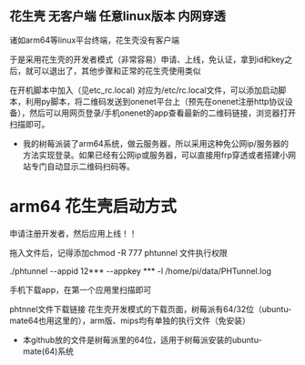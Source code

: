 ## 花生壳 无客户端 任意linux版本 内网穿透

诸如arm64等linux平台终端，花生壳没有客户端

于是采用花生壳的开发者模式（非常容易）申请、上线，免认证，拿到id和key之后，就可以退出了，其他步骤和正常的花生壳使用类似

在开机脚本中加入（见etc_rc.local) 对应为/etc/rc.local文件，可以添加启动脚本，利用py脚本，将二维码发送到onenet平台上（预先在onenet注册http协议设备），然后可以用网页登录/手机onenet的app查看最新的二维码链接，浏览器打开扫描即可。

- 我的树莓派装了arm64系统，做云服务器，所以采用这种免公网ip/服务器的方法实现登录。如果已经有公网ip或服务器，可以直接用frp穿透或者搭建小网站专门自动显示二维码扫码等。

# arm64 花生壳启动方式

申请注册开发者，然后应用上线！！

拖入文件后，记得添加chmod -R 777 phtunnel 文件执行权限

./phtunnel --appid 12*** --appkey *** -l /home/pi/data/PHTunnel.log

手机下载app，在第一个应用里扫描即可



phtnnel文件下载链接 花生壳开发模式的下载页面，树莓派有64/32位（ubuntu-mate64也用这里的），arm版、mips均有单独的执行文件（免安装）

- 本github放的文件是树莓派里的64位，适用于树莓派安装的ubuntu-mate(64)系统